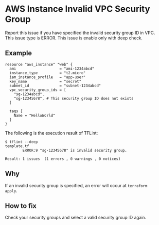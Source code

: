 # AWS Instance Invalid VPC Security Group
Report this issue if you have specified the invalid security group ID in VPC. This issue type is ERROR. This issue is enable only with deep check.

## Example
```
resource "aws_instance" "web" {
  ami                    = "ami-1234abcd"
  instance_type          = "t2.micro"
  iam_instance_profile   = "app-user"
  key_name               = "secret"
  subnet_id              = "subnet-1234abcd"
  vpc_security_group_ids = [
    "sg-1234abcd",
    "sg-12345678", # This security group ID does not exists
  ]

  tags {
    Name = "HelloWorld"
  }
}
```

The following is the execution result of TFLint: 

```
$ tflint --deep
template.tf
        ERROR:9 "sg-12345678" is invalid security group.

Result: 1 issues  (1 errors , 0 warnings , 0 notices)
```

## Why
If an invalid security group is specified, an error will occur at `terraform apply`.

## How to fix
Check your security groups and select a valid security group ID again.
